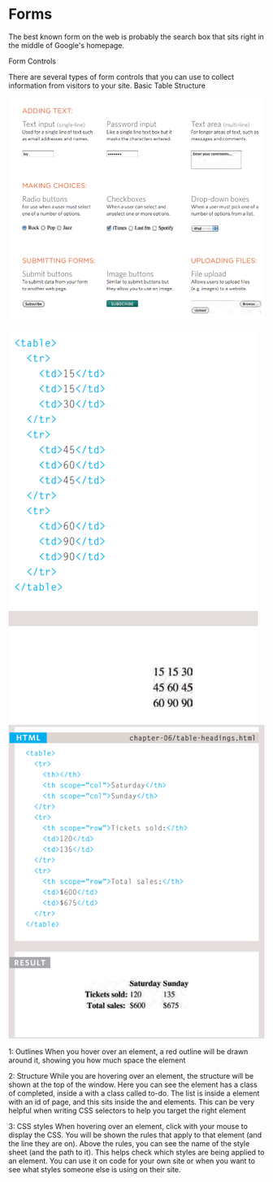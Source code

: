 # Forms

The best known form on the web is probably the search box that sits right in the middle of Google&#39;s homepage.

Form Controls

There are several types of form controls that you can use to collect information from visitors to your site.
Basic Table Structure

![](201\pic\ww.png)



![](tta.png) 
![](201/pic/th.png)



1: Outlines When you hover over an element, a red outline will be drawn around it, showing you how much space the element

2: Structure While you are hovering over an element, the structure will be shown at the top of the window. Here you can see the element has a class of completed, inside a with a class called to-do. The list is inside a element with an id of page, and this sits inside the and elements. This can be very helpful when writing CSS selectors to help you target the right element

3: CSS styles When hovering over an element, click with your mouse to display the CSS. You will be shown the rules that apply to that element (and the line they are on). Above the rules, you can see the name of the style sheet (and the path to it). This helps check which styles are being applied to an element. You can use it on code for your own site or when you want to see what styles someone else is using on their site.